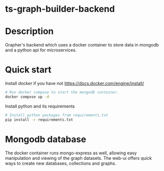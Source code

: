 # ts-graph-builder-backend

# Description
Grapher's backend which uses a docker container to store data in mongodb and a python api for microservices.

# Quick start

Install docker if you have not
https://docs.docker.com/engine/install/

```bash
# Run docker compose to start the mongodb container.
docker compose up -d
```

Install python and its requirements

```bash
# Install python packages from requirements.txt
pip install -r requirements.txt
```

# Mongodb database
The docker container runs mongo-express as well, allowing easy manipulation and viewing of the graph datasets.
The web-ui offers quick ways to create new databases, collections and graphs.